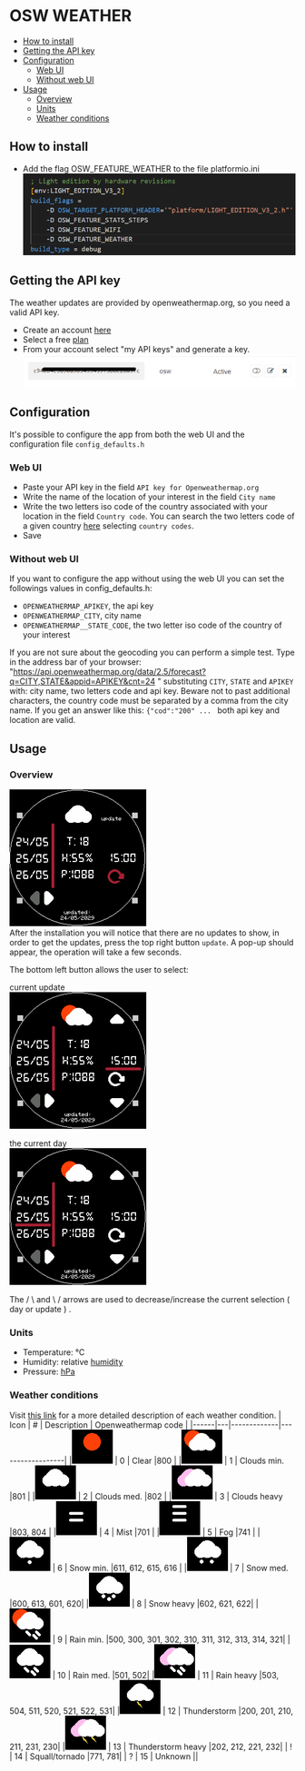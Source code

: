 # OSW WEATHER

- [How to install](#how-to-install)
- [Getting the API key](#getting-the-api-key)
- [Configuration](#configuration)
  * [Web UI](#web-ui)
  * [Without web UI](#without-web-ui)
- [Usage](#usage)
  * [Overview](#overview)
  * [Units](#units)
  * [Weather conditions](#weather-conditions)

## How to install
- Add the flag OSW_FEATURE_WEATHER to the file platformio.ini  
![](../../assets/apps/OswWeather/example_ini.png)

## Getting the API key
The weather updates are provided by openweathermap.org, so you need a valid API key. 
- Create an account [here](https://openweathermap.org/)
- Select a free [plan](https://openweathermap.org/price)
- From your account select "my API keys" and generate a key.
![](../../assets/apps/OswWeather/key.png)
## Configuration
It's possible to configure the app from both the web UI and the configuration file `config_defaults.h`
### Web UI
- Paste your API key in the field `API key for Openweathermap.org`
- Write the name of the location of your interest in the field `City name`
- Write the two letters iso code of the country associated with your location in the field `Country code`. You can search the two letters code of a given country [here](https://www.iso.org/obp/ui/#home) selecting `country codes`.
- Save
### Without web UI
If you want to configure the app without using the web UI you can set the followings values in config_defaults.h:
- `OPENWEATHERMAP_APIKEY`, the api key
- `OPENWEATHERMAP_CITY`, city name
- `OPENWEATHERMAP__STATE_CODE`, the two letter iso code of the country of your interest    



If you are not sure about the geocoding you can perform a simple test.
Type in the address bar of your browser: "https://api.openweathermap.org/data/2.5/forecast?q=CITY,STATE&appid=APIKEY&cnt=24 "
substituting `CITY`, `STATE` and `APIKEY` with: city name, two letters code and api key. Beware not to past additional characters, the country code must be separated by a comma from the city name.
If you get an answer like this: `{"cod":"200" ... ` both api key and location are valid.

## Usage
### Overview
![screen](../../assets/apps/OswWeather/sync.png)   
After the installation you will notice that there are no updates to show, in order to get the updates, press the top right button `update`. A pop-up should appear, the operation will take a few seconds.  

The bottom left button allows the user to select:  

current update  
![](../../assets/apps/OswWeather/h.png)

the current day  
![](../../assets/apps/OswWeather/day.png)

The / \  and \ /  arrows are used to decrease/increase the current selection ( day or update ) .
### Units
- Temperature: °C
- Humidity: relative [humidity](https://en.wikipedia.org/wiki/Humidity#Relative_humidity)
- Pressure: [hPa](https://en.wikipedia.org/wiki/Pascal_(unit)#Multiples_and_submultiples)
### Weather conditions 
Visit [this link](https://openweathermap.org/weather-conditions#Weather-Condition-Codes-2) for a more detailed description of each weather condition.
| Icon | # | Description | Openweathermap code |
|------|---|-------------|------------------|
|![](../../assets/apps/OswWeather/sun.png) | 0 | Clear |800  |
|![](../../assets/apps/OswWeather/cl1.png) | 1 | Clouds min. |801  |
|![](../../assets/apps/OswWeather/cl2.png) | 2 | Clouds med. |802  |
|![](../../assets/apps/OswWeather/cl3.png) | 3 | Clouds heavy |803, 804 |
|![](../../assets/apps/OswWeather/mist.png) | 4 | Mist |701  |
|![](../../assets/apps/OswWeather/fog.png) | 5 | Fog |741  |
|![](../../assets/apps/OswWeather/snow1.png) | 6 | Snow min. |611, 612, 615, 616  |
|![](../../assets/apps/OswWeather/snow2.png) | 7 | Snow med. |600, 613, 601, 620|
|![](../../assets/apps/OswWeather/snow3.png) | 8 | Snow heavy |602, 621, 622|
|![](../../assets/apps/OswWeather/rain1.png) | 9 | Rain min. |500, 300, 301, 302, 310, 311, 312, 313, 314, 321|
|![](../../assets/apps/OswWeather/rain2.png) | 10 | Rain med. |501, 502|
|![](../../assets/apps/OswWeather/rain3.png) | 11 | Rain heavy |503, 504, 511, 520, 521, 522, 531|
|![](../../assets/apps/OswWeather/th1.png) | 12 | Thunderstorm  |200, 201, 210, 211, 231, 230|
|![](../../assets/apps/OswWeather/th2.png) | 13 | Thunderstorm heavy  |202, 212, 221, 232|
| ! | 14 | Squall/tornado  |771, 781|
| ? | 15 | Unknown  ||

